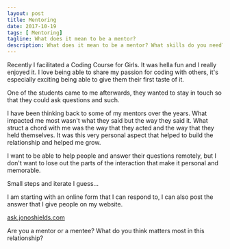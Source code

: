 ```yaml
---
layout: post
title: Mentoring
date: 2017-10-19
tags: [ Mentoring]
tagline: What does it mean to be a mentor?
description: What does it mean to be a mentor? What skills do you need? What would a mentorship service look like?
---
```


Recently I facilitated a Coding Course for Girls. It was hella fun and I really enjoyed it. I love being able to share my passion for coding with others, it's especially exciting being able to give them their first taste of it.

One of the students came to me afterwards, they wanted to stay in touch so that they could ask questions and such.

I have been thinking back to some of my mentors over the years. What impacted me most wasn't what they said but the way they said it. What struct a chord with me was the way that they acted and the way that they held themselves. It was this very personal aspect that helped to build the relationship and helped me grow.

I want to be able to help people and answer their questions remotely, but I don't want to lose out the parts of the interaction that make it personal and memorable.

Small steps and iterate I guess...

I am starting with an online form that I can respond to, I can also post the answer that I give people on my website.

[ask.jonoshields.com](https://ask.jonoshields.com/)

Are you a mentor or a mentee? What do you think matters most in this relationship?
